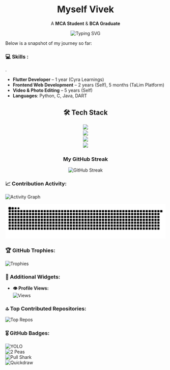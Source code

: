 <div align="center">

  # Myself Vivek
  
A **MCA Student** & **BCA Graduate**
<p>
  <img src="https://readme-typing-svg.demolab.com?font=Fira+Code&pause=1000&color=00F7FF&center=true&vCenter=true&width=435&lines=Web+%26+Flutter+App+Developer;Web+%26+Flutter+App+Developer;" alt="Typing SVG" />
</p>
</div>
Below is a snapshot of my journey so far:

### 💻 Skills :
.
- **Flutter Developer** – 1 year (Cyra Learnings)
- **Frontend Web Development** – 2 years (Self), 5 months (TaLim Platform)
- **Video & Photo Editing** – 5 years (Self)
- **Languages**: Python, C, Java, DART

<h2 align="center">🛠 Tech Stack</h2>
<p align="center">
  <img src="https://skillicons.dev/icons?i=html,css,javascript,c,react" /><br>
  <img src="https://skillicons.dev/icons?i=firebase,java,php,python" /><br>
  <img src="https://skillicons.dev/icons?i=git,dart,mysql" /><br>
  <img src="https://skillicons.dev/icons?i=flutter" />
</p>


<div align="center">

###  My GitHub Streak
<img src="https://streak-stats.demolab.com/?user=Vivek-k001&theme=dark&hide_border=true" alt="GitHub Streak" />

</div>

### 📈 Contribution Activity:
![Activity Graph](https://github-readme-activity-graph.vercel.app/graph?username=Vivek-k001&theme=react-dark)


![snake gif](https://github.com/Vivek-k001/Vivek-k001/blob/output/github-snake-dark.svg)

<!--![GitHub Contributions](https://ghchart.rshah.org/Vivek-k001?theme=dark) -->

### 🏆 GitHub Trophies:
![Trophies](https://github-profile-trophy.vercel.app/?username=Vivek-k001&theme=radical&no-frame=false&no-bg=false&margin-w=4)

### 🎯 Additional Widgets:
- **👁 Profile Views:**  
  ![Views](https://komarev.com/ghpvc/?username=Vivek-k001&color=blue)

### 🔝 Top Contributed Repositories:
![Top Repos](https://github-contributor-stats.vercel.app/api?username=Vivek-k001&limit=5&theme=dark&combine_all_yearly_contributions=true)

### 🎖 GitHub Badges:
![YOLO](https://img.shields.io/badge/YOLO-%23FFD700.svg?style=for-the-badge&logo=github&logoColor=black)  
![2 Peas](https://img.shields.io/badge/2%20Peas-%2300FF7F.svg?style=for-the-badge&logo=github&logoColor=black)  
![Pull Shark](https://img.shields.io/badge/Pull%20Shark-%23007FFF.svg?style=for-the-badge&logo=github&logoColor=white)  
![Quickdraw](https://img.shields.io/badge/Quickdraw-%23FF4500.svg?style=for-the-badge&logo=github&logoColor=white)  



